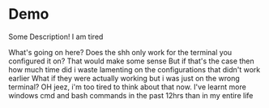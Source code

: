 # Demo

Some Description!
I am tired

What's going on here?
Does the shh only work for the terminal you configured it on?
That would make some sense
But if that's the case then how much time did i waste lamenting on the configurations that didn't work earlier
What if they were actually working but i was just on the wrong terminal?
OH jeez, i'm too tired to think about that now.
I've learnt more windows cmd and bash commands in the past 12hrs than in my entire life
